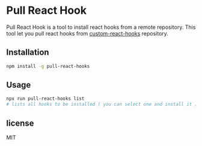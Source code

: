 # Pull React Hook

Pull React Hook is a tool to install react hooks from a remote repository.
This tool let you pull react hooks from [custom-react-hooks](https://github.com/henoktsegaye.com/custom-react-hooks) repository.

## Installation
```bash
npm install -g pull-react-hooks
```
## Usage
```bash
npx run pull-react-hooks list
# lists all hooks to be installed ( you can select one and install it )
```

## license
MIT

